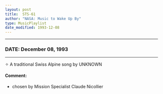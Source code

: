 ```yaml
---
layout: post
title:  STS-61
author: "NASA: Music to Wake Up By"
type: MusicPlaylist
date_modified: 1993-12-08
---
```


----
### DATE: December 08, 1993
----
✧ A traditional Swiss Alpine song by UNKNOWN

#### Comment:
* chosen by Mission Specialist Claude Nicollier
